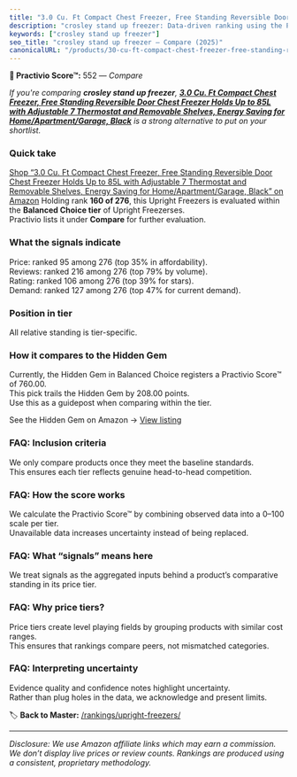 ```yaml
---
title: "3.0 Cu. Ft Compact Chest Freezer, Free Standing Reversible Door Chest Freezer Holds Up to 85L with Adjustable 7 Thermostat and Removable Shelves, Energy Saving for Home/Apartment/Garage, Black"
description: "crosley stand up freezer: Data-driven ranking using the Practivio Score™. Positioned by quality, value, demand, findability, momentum."
keywords: ["crosley stand up freezer"]
seo_title: "crosley stand up freezer — Compare (2025)"
canonicalURL: "/products/30-cu-ft-compact-chest-freezer-free-standing-reversible-door-chest-freezer-holds-up-to-85l-with-adjustable-7-thermostat-and-removable-shelves-energy-saving-for-homeapartmentgarage-black-B0FGNMD2ZS/"
---
```


**🛒 Practivio Score™:** 552 — _Compare_


*If you're comparing **crosley stand up freezer**, **[3.0 Cu. Ft Compact Chest Freezer, Free Standing Reversible Door Chest Freezer Holds Up to 85L with Adjustable 7 Thermostat and Removable Shelves, Energy Saving for Home/Apartment/Garage, Black](https://www.amazon.com/dp/B0FGNMD2ZS?tag=practivio-20)** is a strong alternative to put on your shortlist.*
### Quick take
[Shop “3.0 Cu. Ft Compact Chest Freezer, Free Standing Reversible Door Chest Freezer Holds Up to 85L with Adjustable 7 Thermostat and Removable Shelves, Energy Saving for Home/Apartment/Garage, Black” on Amazon](https://www.amazon.com/dp/B0FGNMD2ZS?tag=practivio-20)
Holding rank **160 of 276**, this Upright Freezers is evaluated within the **Balanced Choice tier** of Upright Freezerses.  
Practivio lists it under **Compare** for further evaluation.

### What the signals indicate
Price: ranked 95 among 276 (top 35% in affordability).  
Reviews: ranked 216 among 276 (top 79% by volume).  
Rating: ranked 106 among 276 (top 39% for stars).  
Demand: ranked 127 among 276 (top 47% for current demand).

### Position in tier
All relative standing is tier-specific.

### How it compares to the Hidden Gem
Currently, the Hidden Gem in Balanced Choice registers a Practivio Score™ of 760.00.  
This pick trails the Hidden Gem by 208.00 points.  
Use this as a guidepost when comparing within the tier.  

See the Hidden Gem on Amazon → [View listing](https://www.amazon.com/dp/B08P6CS4SW?tag=practivio-20)

### FAQ: Inclusion criteria
We only compare products once they meet the baseline standards.  
This ensures each tier reflects genuine head-to-head competition.

### FAQ: How the score works
We calculate the Practivio Score™ by combining observed data into a 0–100 scale per tier.  
Unavailable data increases uncertainty instead of being replaced.

### FAQ: What “signals” means here
We treat signals as the aggregated inputs behind a product’s comparative standing in its price tier.

### FAQ: Why price tiers?
Price tiers create level playing fields by grouping products with similar cost ranges.  
This ensures that rankings compare peers, not mismatched categories.

### FAQ: Interpreting uncertainty
Evidence quality and confidence notes highlight uncertainty.  
Rather than plug holes in the data, we acknowledge and present limits.

<!-- Missing template for Compare/CompareWithinPriceClass -->


🏷️ **Back to Master:** [/rankings/upright-freezers/](/rankings/upright-freezers/)

---
_Disclosure: We use Amazon affiliate links which may earn a commission. We don’t display live prices or review counts. Rankings are produced using a consistent, proprietary methodology._
